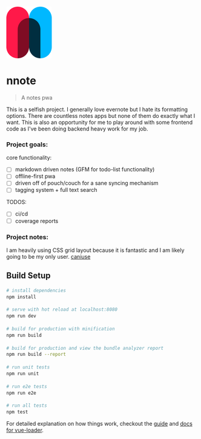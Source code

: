 ![nnote logo](https://raw.githubusercontent.com/bees/nnote/master/nnote.png)

# nnote

> A notes pwa

This is a selfish project. I generally love evernote but I hate its formatting
options. There are countless notes apps but none of them do exactly what I
want. This is also an opportunity for me to play around with some frontend code
as I've been doing backend heavy work for my job.

### Project goals:
core functionality:
- [ ] markdown driven notes (GFM for todo-list functionality)
- [ ] offline-first pwa
- [ ] driven off of pouch/couch for a sane syncing mechanism
- [ ] tagging system + full text search

TODOS:
- [ ] ci/cd
- [ ] coverage reports

### Project notes: 
I am heavily using CSS grid layout because it is fantastic and I
am likely going to be my only user.
[caniuse](http://caniuse.com/css-grid/embed)

## Build Setup

``` bash
# install dependencies
npm install

# serve with hot reload at localhost:8080
npm run dev

# build for production with minification
npm run build

# build for production and view the bundle analyzer report
npm run build --report

# run unit tests
npm run unit

# run e2e tests
npm run e2e

# run all tests
npm test
```

For detailed explanation on how things work, checkout the [guide](http://vuejs-templates.github.io/webpack/) and [docs for vue-loader](http://vuejs.github.io/vue-loader).

